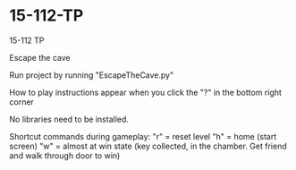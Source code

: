 # 15-112-TP
15-112 TP

Escape the cave

Run project by running "EscapeTheCave.py"

How to play instructions appear when you click the "?" in the bottom right corner

No libraries need to be installed.

Shortcut commands during gameplay: 
"r" = reset level
"h" = home (start screen)
"w" = almost at win state (key collected, in the chamber. Get friend and walk through door to win)
